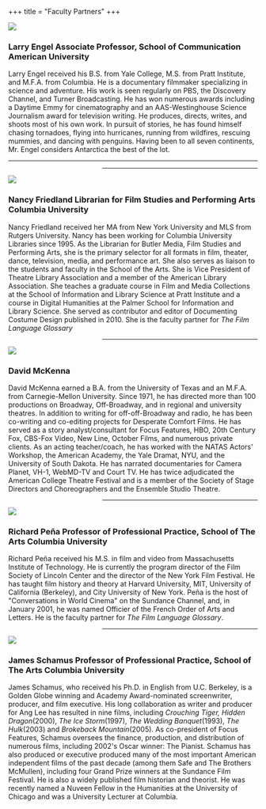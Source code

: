 +++
title = "Faculty Partners"
+++
<br />

<div class="bio-set clearfix">
    <div class="photo"><img src="/img/bios/bio-engel.png" /></div>
    <div class="data">
        <h3>
            <span class="name">Larry Engel</span>
            <span class="title">Associate Professor, School of Communication</span>
            <span class="location">American University</span>
        </h3>
         <div class="text">Larry Engel received his B.S. from Yale College, M.S. from Pratt Institute, and M.F.A. from Columbia. He is a documentary filmmaker specializing in science and adventure. His work is seen regularly on PBS, the Discovery Channel, and Turner Broadcasting. He has won numerous awards including a Daytime Emmy for cinematography and an AAS-Westinghouse Science Journalism award for television writing. He produces, directs, writes, and shoots most of his own work. In pursuit of stories, he has found himself chasing tornadoes, flying into hurricanes, running from wildfires, rescuing mummies, and dancing with penguins. Having been to all seven continents, Mr. Engel considers Antarctica the best of the lot.</div>
    </div>
</div>
<hr class="right clearfix visible-xs" />
<hr class="right clearfix hidden-xs" style="margin-left: 190px;" />
<div class="bio-set clearfix">
    <div class="photo"><img src="/img/bios/bio-friedland.png" /></div>
    <div class="data">
        <h3>
            <span class="name">Nancy Friedland</span>
            <span class="title">Librarian for Film Studies and Performing Arts</span>
            <span class="location">Columbia University</span>
        </h3>
         <div class="text">Nancy Friedland received her MA from New York University and MLS from Rutgers University. Nancy has been working for Columbia University Libraries since 1995. As the Librarian for Butler Media, Film Studies and Performing Arts, she is the primary selector for all formats in film, theater, dance, television, media, and performance art. She also serves as liaison to the students and faculty in the School of the Arts. She is Vice President of Theatre Library Association and a member of the American Library Association. She teaches a graduate course in Film and Media Collections at the School of Information and Library Science at Pratt Institute and a course in Digital Humanities at the Palmer School for Information and Library Science. She served as contributor and editor of Documenting Costume Design published in 2010.  She is the faculty partner for <i>The Film Language Glossary</i></div>
    </div>
</div>
<hr class="right clearfix" style="margin-left: 190px;" />
<div class="bio-set clearfix">
    <div class="photo"><img src="/img/bios/bio-mckenna.png" /></div>
    <div class="data">
        <h3>
            <span class="name">David McKenna</span>
        </h3>
         <div class="text">David McKenna earned a B.A. from the University of Texas and an M.F.A. from Carnegie-Mellon University. Since 1971, he has directed more than 100 productions on Broadway, Off-Broadway, and in regional and university theatres. In addition to writing for off-off-Broadway and radio, he has been co-writing and co-editing projects for Desperate Comfort Films. He has served as a story analyst/consultant for Focus Features, HBO, 20th Century Fox, CBS-Fox Video, New Line, October Films, and numerous private clients. As an acting teacher/coach, he has worked with the NATAS Actors' Workshop, the American Academy, the Yale Dramat, NYU, and the University of South Dakota. He has narrated documentaries for Camera Planet, VH-1, WebMD-TV and Court TV. He has twice adjudicated the American College Theatre Festival and is a member of the Society of Stage Directors and Choreographers and the Ensemble Studio Theatre.</div>
    </div>
</div>
<hr class="right clearfix" style="margin-left: 190px;" />
<div class="bio-set clearfix">
    <div class="photo"><img src="/img/bios/bio-pena.png" /></div>
    <div class="data">
        <h3>
            <span class="name">Richard Pe&ntilde;a</span>
            <span class="title">Professor of Professional Practice, School of The Arts</span>
            <span class="location">Columbia University</span>
        </h3>
         <div class="text">Richard Pe&ntilde;a received his M.S. in film and video from Massachusetts Institute of Technology. He is currently the program director of the Film Society of Lincoln Center and the director of the New York Film Festival. He has taught film history and theory at Harvard University, MIT, University of California (Berkeley), and City University of New York. Pe&ntilde;a is the host of "Conversations in World Cinema" on the Sundance Channel, and, in January 2001, he was named Officier of the French Order of Arts and Letters.  He is the faculty partner for  <i>The Film Language Glossary</i>.</div>
    </div>
</div>
<hr class="right clearfix" style="margin-left: 190px;" />
<div class="bio-set clearfix">
    <div class="photo"><img src="/img/bios/bio-schamus.png" /></div>
    <div class="data">
        <h3>
            <span class="name">James Schamus</span>
            <span class="title">Professor of Professional Practice, School of The Arts</span>
            <span class="location">Columbia University</span>
        </h3>
         <div class="text">James Schamus, who received his Ph.D. in English from U.C. Berkeley, is a Golden Globe winning and Academy Award-nominated screenwriter, producer, and film executive. His long collaboration as writer and producer for Ang Lee has resulted in nine films, including <i>Crouching Tiger, Hidden Dragon</i>(2000), <i>The Ice Storm</i>(1997), <i>The Wedding Banquet</i>(1993), <i>The Hulk</i>(2003)  and <i>Brokeback Mountain</i>(2005).  As co-president of Focus Features, Schamus oversees the finance, production, and distribution of numerous films, including 2002's Oscar winner: The Pianist. Schamus has also produced or executive produced many of the most important American independent films of the past decade (among them Safe and The Brothers McMullen), including four Grand Prize winners at the Sundance Film Festival. He is also a widely published film historian and theorist. He was recently named a Nuveen Fellow in the Humanities at the University of Chicago and was a University Lecturer at Columbia.</div>
    </div>
</div>

